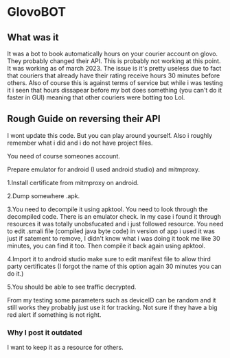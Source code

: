 # GlovoBOT
## What was it
It was a bot to book automatically hours on your courier account on glovo. They probably changed their API. This is probably not working at this point.
It was working as of march 2023. The issue is it's pretty useless due to fact that couriers that already have their rating receive hours 30 minutes before others. 
Also of course this is against terms of service but while i was testing it i seen that hours dissapear before my bot does something (you can't do it faster in GUI) meaning that other couriers were botting too Lol.
## Rough Guide on reversing their API 
I wont update this code. But you can play around yourself. Also i roughly remember what i did and i do not have project files.

You need of course someones account.

Prepare emulator for android (I used android studio) and mitmproxy.

1.Install certificate from mitmproxy on android.

2.Dump somewhere .apk.

3.You need to decompile it using apktool. You need to look through the decompiled code. There is an emulator check. In my case i found it through resources it was totally unobsfucated and i just followed resource. You need to edit .smali file (compiled java byte code) in version of app i used it was just if satement to remove, I didn't know what i was doing it took me like 30 minutes, you can find it too. Then compile it back again using apktool.

4.Import it to android studio make sure to edit manifest file to allow third party certificates (I forgot the name of this option again 30 minutes you can do it.)

5.You should be able to see traffic decrypted.

From my testing some parameters such as deviceID can be random and it still works they probably just use it for tracking. Not sure if they have a big red alert if something is not right. 


### Why I post it outdated 
I want to keep it as a resource for others. 